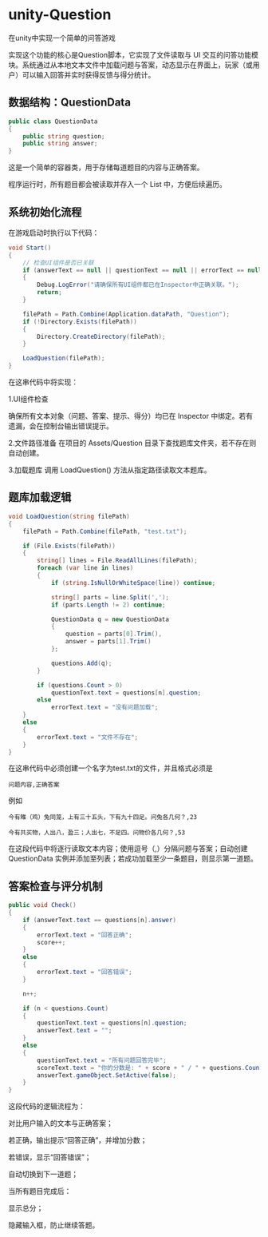 # unity-Question
在unity中实现一个简单的问答游戏

实现这个功能的核心是Question脚本，它实现了文件读取与 UI 交互的问答功能模块。系统通过从本地文本文件中加载问题与答案，动态显示在界面上，玩家（或用户）可以输入回答并实时获得反馈与得分统计。

## 数据结构：QuestionData
```csharp
public class QuestionData
{
    public string question;
    public string answer;
}
```
这是一个简单的容器类，用于存储每道题目的内容与正确答案。

程序运行时，所有题目都会被读取并存入一个 List<QuestionData> 中，方便后续遍历。

## 系统初始化流程
在游戏启动时执行以下代码：
```csharp
void Start()
{
    // 检查UI组件是否已关联
    if (answerText == null || questionText == null || errorText == null || scoreText == null)
    {
        Debug.LogError("请确保所有UI组件都已在Inspector中正确关联。");
        return;
    }

    filePath = Path.Combine(Application.dataPath, "Question");
    if (!Directory.Exists(filePath))
    {
        Directory.CreateDirectory(filePath);
    }

    LoadQuestion(filePath);
}
```
在这串代码中将实现：

1.UI组件检查

确保所有文本对象（问题、答案、提示、得分）均已在 Inspector 中绑定。若有遗漏，会在控制台输出错误提示。

2.文件路径准备
在项目的 Assets/Question 目录下查找题库文件夹，若不存在则自动创建。

3.加载题库
调用 LoadQuestion() 方法从指定路径读取文本题库。

## 题库加载逻辑
```csharp
void LoadQuestion(string filePath)
{
    filePath = Path.Combine(filePath, "test.txt");

    if (File.Exists(filePath))
    {
        string[] lines = File.ReadAllLines(filePath);
        foreach (var line in lines)
        {
            if (string.IsNullOrWhiteSpace(line)) continue;

            string[] parts = line.Split(',');
            if (parts.Length != 2) continue;

            QuestionData q = new QuestionData
            {
                question = parts[0].Trim(),
                answer = parts[1].Trim()
            };

            questions.Add(q);
        }

        if (questions.Count > 0)
            questionText.text = questions[n].question;
        else
            errorText.text = "没有问题加载";
    }
    else
    {
        errorText.text = "文件不存在";
    }
}
```
在这串代码中必须创建一个名字为test.txt的文件，并且格式必须是

```
问题内容,正确答案
```

例如

```
今有雉（鸡）兔同笼，上有三十五头，下有九十四足。问兔各几何？,23

今有共买物，人出八，盈三；人出七，不足四。问物价各几何？,53
```

在这段代码中将逐行读取文本内容；使用逗号（,）分隔问题与答案；自动创建 QuestionData 实例并添加至列表；若成功加载至少一条题目，则显示第一道题。

## 答案检查与评分机制
```csharp
public void Check()
{
    if (answerText.text == questions[n].answer)
    {
        errorText.text = "回答正确";
        score++;
    }
    else
    {
        errorText.text = "回答错误";
    }

    n++;

    if (n < questions.Count)
    {
        questionText.text = questions[n].question;
        answerText.text = "";
    }
    else
    {
        questionText.text = "所有问题回答完毕";
        scoreText.text = "你的分数是: " + score + " / " + questions.Count;
        answerText.gameObject.SetActive(false);
    }
}
```
这段代码的逻辑流程为：

对比用户输入的文本与正确答案；

若正确，输出提示“回答正确”，并增加分数；

若错误，显示“回答错误”；

自动切换到下一道题；

当所有题目完成后：

显示总分；

隐藏输入框，防止继续答题。